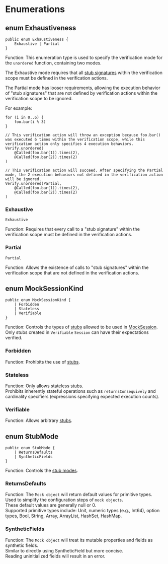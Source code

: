 # Enumerations

## enum Exhaustiveness

```cangjie
public enum Exhaustiveness {
    Exhaustive | Partial
}
```

Function: This enumeration type is used to specify the verification mode for the `unordered` function, containing two modes.

The Exhaustive mode requires that all [stub signatures](../unittest_mock_samples/mock_framework_basics.md#stub-signatures) within the verification scope must be defined in the verification actions.

The Partial mode has looser requirements, allowing the execution behavior of "stub signatures" that are not defined by verification actions within the verification scope to be ignored.

For example:

```cangjie
for (i in 0..6) {
    foo.bar(i % 3)
}

// This verification action will throw an exception because foo.bar() was executed 6 times within the verification scope, while this verification action only specifies 4 execution behaviors.
Verify.unordered(
    @Called(foo.bar(1)).times(2),
    @Called(foo.bar(2)).times(2)
)

// This verification action will succeed. After specifying the Partial mode, the 2 execution behaviors not defined in the verification action will be ignored.
Verify.unordered(Partial,
    @Called(foo.bar(1)).times(2),
    @Called(foo.bar(2)).times(2)
)
```

### Exhaustive

```cangjie
Exhaustive
```

Function: Requires that every call to a "stub signature" within the verification scope must be defined in the verification actions.

### Partial

```cangjie
Partial
```

Function: Allows the existence of calls to "stub signatures" within the verification scope that are not defined in the verification actions.

## enum MockSessionKind

```cangjie
public enum MockSessionKind {
    | Forbidden
    | Stateless
    | Verifiable
}
```

Function: Controls the types of [stubs](../unittest_mock_samples/mock_framework_basics.md#configuration-api) allowed to be used in [MockSession](./unittest_mock_package_classes.md#static-func-opensession).  
Only stubs created in `Verifiable` `Session` can have their expectations verified.

### Forbidden

Function: Prohibits the use of [stubs](../unittest_mock_samples/mock_framework_basics.md#configuration-api).

### Stateless

Function: Only allows stateless [stubs](../unittest_mock_samples/mock_framework_basics.md#configuration-api).  
Prohibits inherently stateful operations such as `returnsConsequively` and cardinality specifiers (expressions specifying expected execution counts).

### Verifiable

Function: Allows arbitrary [stubs](../unittest_mock_samples/mock_framework_basics.md#configuration-api).

## enum StubMode

```cangjie
public enum StubMode {
    | ReturnsDefaults
    | SyntheticFields
}
```

Function: Controls the [stub modes](../unittest_mock_samples/mock_framework_stubs.md#stub-modes).

### ReturnsDefaults

Function: The `Mock object` will return default values for primitive types. Used to simplify the configuration steps of `mock objects`.  
These default values are generally null or 0.  
Supported primitive types include: Unit, numeric types (e.g., Int64), option types, Bool, String, Array, ArrayList, HashSet, HashMap.

### SyntheticFields

Function: The `Mock object` will treat its mutable properties and fields as synthetic fields.  
Similar to directly using SyntheticField but more concise.  
Reading uninitialized fields will result in an error.